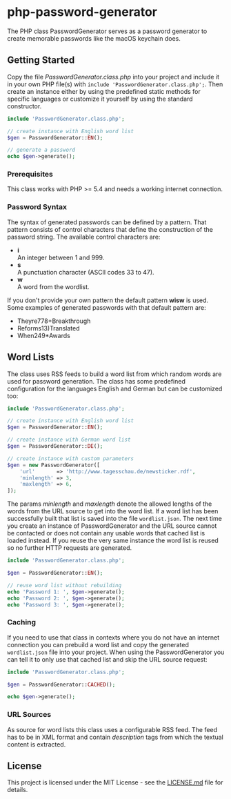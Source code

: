 # php-password-generator

The PHP class PasswordGenerator serves as a password generator to create memorable passwords like the macOS keychain does.

## Getting Started

Copy the file *PasswordGenerator.class.php* into your project and include it in your own PHP file(s) with `include 'PasswordGenerator.class.php';`. Then create an instance either by using the predefined static methods for specific languages or customize it yourself by using the standard constructor.

```php
include 'PasswordGenerator.class.php';

// create instance with English word list
$gen = PasswordGenerator::EN();

// generate a password
echo $gen->generate();
```

### Prerequisites

This class works with PHP &gt;= 5.4 and needs a working internet connection.

### Password Syntax

The syntax of generated passwords can be defined by a pattern. That pattern consists of control characters that define the construction of the password string. The available control characters are:

* **i**  
  An integer between 1 and 999.
* **s**  
  A punctuation character (ASCII codes 33 to 47).
* **w**  
  A word from the wordlist.

If you don't provide your own pattern the default pattern **wisw** is used. Some examples of generated passwords with that default pattern are:

* Theyre778+Breakthrough
* Reforms13)Translated
* When249*Awards

## Word Lists

The class uses RSS feeds to build a word list from which random words are used for password generation. The class has some predefined configuration for the languages English and German but can be customized too:

```php
include 'PasswordGenerator.class.php';

// create instance with English word list
$gen = PasswordGenerator::EN();

// create instance with German word list
$gen = PasswordGenerator::DE();

// create instance with custom parameters
$gen = new PasswordGenerator([
	'url'       => 'http://www.tagesschau.de/newsticker.rdf',
	'minlength' => 3,
	'maxlength' => 6,
]);
```

The params *minlength* and *maxlength* denote the allowed lengths of the words from the URL source to get into the word list. If a word list has been successfully built that list is saved into the file `wordlist.json`. The next time you create an instance of PasswordGenerator and the URL source cannot be contacted or does not contain any usable words that cached list is loaded instead. If you reuse the very same instance the word list is reused so no further HTTP requests are generated.

```php
include 'PasswordGenerator.class.php';

$gen = PasswordGenerator::EN();

// reuse word list without rebuilding
echo 'Password 1: ', $gen->generate();
echo 'Password 2: ', $gen->generate();
echo 'Password 3: ', $gen->generate();
```

### Caching

If you need to use that class in contexts where you do not have an internet connection you can prebuild a word list and copy the generated `wordlist.json` file into your project. When using the PasswordGenerator you can tell it to only use that cached list and skip the URL source request:

```php
include 'PasswordGenerator.class.php';

$gen = PasswordGenerator::CACHED();

echo $gen->generate();
```

### URL Sources

As source for word lists this class uses a configurable RSS feed. The feed has to be in XML format and contain *description* tags from which the textual content is extracted.

## License

This project is licensed under the MIT License - see the [LICENSE.md](LICENSE.md) file for details.
